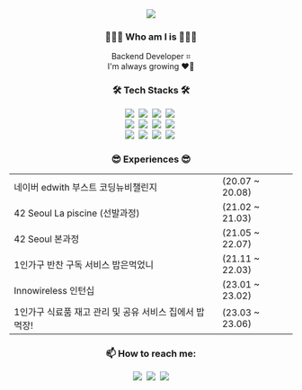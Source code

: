 <div align=center>

<img src="https://capsule-render.vercel.app/api?type=waving&color=auto&height=100&section=header&text=Hyeonji%20Jung&fontSize=50" />

### 🙋🏻‍♀️ Who am I is 🙋🏻‍♀️
Backend Developer ⌗ <br>
I'm always growing ❤️‍🔥

### 🛠️ Tech Stacks 🛠️
<p align="center">
  <img src="https://img.shields.io/badge/Java-007396?style=flat-square&logo=Java&logoColor=white"/></a>&nbsp
  <img src="https://img.shields.io/badge/Python-3766AB?style=flat-square&logo=Python&logoColor=white"/></a>&nbsp 
  <img src="https://img.shields.io/badge/Javascript-ffb13b?style=flat-square&logo=javascript&logoColor=white"/></a>&nbsp
  <img src="https://img.shields.io/badge/TypeScript-3178C6?style=flat-square&logo=TypeScript&logoColor=white"/></a>&nbsp
  <br>
  <img src="https://img.shields.io/badge/Spring-6DB33F?style=flat-square&logo=Spring&logoColor=white"/></a>&nbsp
  <img src="https://img.shields.io/badge/SpringBoot-6DB33F?style=flat-square&logo=SpringBoot&logoColor=white"/></a>&nbsp 
  <img src="https://img.shields.io/badge/Node.js-339933?style=flat-square&logo=Node.js&logoColor=white"/></a>&nbsp
  <img src="https://img.shields.io/badge/Express-000000?style=flat-square&logo=Express&logoColor=white"/></a>&nbsp
  <br>
  <img src="https://img.shields.io/badge/Mysql-E6B91E?style=flat-square&logo=MySql&logoColor=white"/></a>&nbsp 
  <img src="https://img.shields.io/badge/AWS-232F3E?style=flat-square&logo=AmazonAWS&logoColor=white"/></a>&nbsp 
  <img src="https://img.shields.io/badge/Docker-2496ED?style=flat-square&logo=Docker&logoColor=white"/></a>&nbsp 
  <img src="https://img.shields.io/badge/ArgoCD-E6764A?style=flat-square&logo=Argo&logoColor=white"/></a>&nbsp 
</p>

### 😎 Experiences 😎
<table>
  <tr>
    <td>네이버 edwith 부스트 코딩뉴비챌린지</td>
    <td>(20.07 ~ 20.08)</td>
  </tr>
  <tr>
    <td>42 Seoul La piscine (선발과정)</td>
    <td>(21.02 ~ 21.03)</td>
  </tr>
  <tr>
    <td>42 Seoul 본과정</td>
    <td>(21.05 ~ 22.07)</td>
  </tr>
  <tr>
    <td>1인가구 반찬 구독 서비스 밥은먹었니</td>
    <td>(21.11 ~ 22.03)</td>
  </tr>
  <tr>
    <td>Innowireless 인턴십</td>
    <td>(23.01 ~ 23.02)</td>
  </tr>
  <tr>
    <td>1인가구 식료품 재고 관리 및 공유 서비스 집에서 밥 먹장!</td>
    <td>(23.03 ~ 23.06)</td>
  </tr>
</table>

###  📫 How to reach me:
<p align="center">
  <a href="https://velog.io/@welloff_jj"><img src="https://img.shields.io/badge/Blog-11B48A?style=flat-square&logo=Vimeo&logoColor=white&link=https://velog.io/@hyeinisfree"/></a>&nbsp
  <a href="https://www.instagram.com/_well_off_"><img src="https://img.shields.io/badge/Instagram-E4405F?style=flat-square&logo=Instagram&logoColor=white&link=https://www.instagram.com/hye_inisfree/"/></a>&nbsp
  <a href="mailto:welloff.jj@gmail.com"><img src="https://img.shields.io/badge/Gmail-d14836?style=flat-square&logo=Gmail&logoColor=white&link=kimhyein7110@gmail.com"/></a>
</div>
